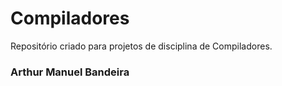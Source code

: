 # Compiladores
Repositório criado para projetos de disciplina de Compiladores.

### Arthur Manuel Bandeira
